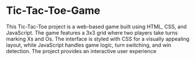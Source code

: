 # Tic-Tac-Toe-Game
This Tic-Tac-Toe project is a web-based game built using HTML, CSS, and JavaScript. The game features a 3x3 grid where two players take turns marking Xs and Os. The interface is styled with CSS for a visually appealing layout, while JavaScript handles game logic, turn switching, and win detection. The project provides an interactive user experience
